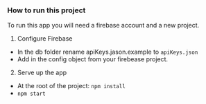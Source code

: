 
### How to run this project
To run this app you will need a firebase account and a new project. 

1. Configure Firebase
* In the db folder rename apiKeys.jason.example to `apiKeys.json`
* Add in the config object from your firebease project. 
2. Serve up the app
* At the root of the project: `npm install`
* `npm start`